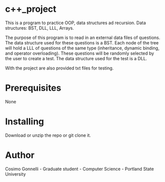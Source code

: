 # c++_project
This is a program to practice OOP, data structures ad recursion.
Data structures: BST, DLL, LLL, Arrays.

The purpose of this program is to read in an external data files
of questions. The data structure used for these questions is a BST.
Each node of the tree will hold a LLL of questions of the same 
type (inheritance, dynamic binding, and operator overloading).
These questions will be randomly selected by the user to create a
test. The data structure used for the test is a DLL.

With the project are also provided txt files for testing.

# Prerequisites 
None

# Installing

Download or unzip the repo or git clone it.

# Author
Cosimo Gonnelli - Graduate student - Computer Science - Portland State University
